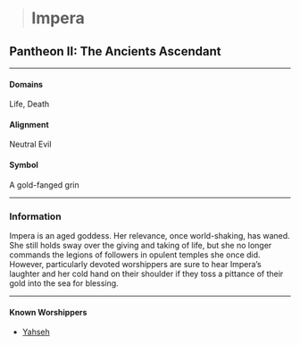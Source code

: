 ># Impera

## Pantheon II: The Ancients Ascendant

***

#### Domains 

Life, Death

#### Alignment

Neutral Evil

#### Symbol

A gold-fanged grin

***

### Information

Impera is an aged goddess. Her relevance, once world-shaking, has waned. She still holds sway over the giving and taking of life, but she no longer commands the legions of followers in opulent temples she once did. However, particularly devoted worshippers are sure to hear Impera’s laughter and her cold hand on their shoulder if they toss a pittance of their gold into the sea for blessing.

***

#### Known Worshippers

- [Yahseh](../../Characters/NPCs/Yahseh.md)